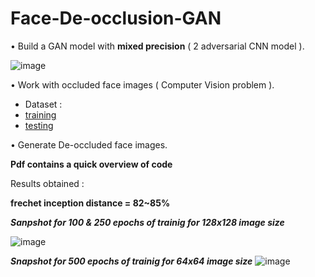 # Face-De-occlusion-GAN

•	Build a GAN model with **mixed precision** ( 2 adversarial CNN model ).


![image](https://user-images.githubusercontent.com/75153245/195971725-730e67d8-0ea8-484a-8327-b40ef2f3687b.png)


•	Work with occluded face images ( Computer Vision problem ).

* Dataset : 
* [training](https://drive.google.com/uc?id=1-JVnG_wVJR3VgAwi6-Hhu2C-ZAyQ2-_9)
* [testing](https://drive.google.com/uc?id=1-7E0x-UGFjotUH8UJAWruM9Y0rwEzYzV)

•	Generate De-occluded face images.

**Pdf contains a quick overview of code**

Results obtained :

**frechet inception distance = 82~85%**



***Sanpshot for 100 & 250 epochs of trainig for 128x128 image size***


![image](https://user-images.githubusercontent.com/75153245/163196200-f2f51760-4fc8-480e-8e36-3e491d236f35.png)


 ***Snapshot for 500 epochs of trainig for 64x64 image size***
![image](https://user-images.githubusercontent.com/75153245/163196446-7569546c-3a9b-42ac-af0b-af3e765e1410.png)



